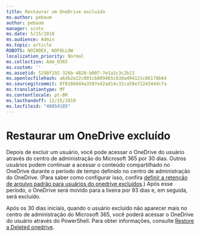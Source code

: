 ```yaml
---
title: Restaurar um OneDrive excluído
ms.author: pebaum
author: pebaum
manager: scotv
ms.date: 5/15/2018
ms.audience: Admin
ms.topic: article
ROBOTS: NOINDEX, NOFOLLOW
localization_priority: Normal
ms.collection: Adm_O365
ms.custom: ''
ms.assetid: 5298f192-326b-4820-b007-7e1a1c3c2b13
ms.openlocfilehash: a6db2e22c001cb809465c63da494121c06178b64
ms.sourcegitcommit: 0f0186044a3597e42ad14c32ca58e7224344dcfa
ms.translationtype: MT
ms.contentlocale: pt-BR
ms.lasthandoff: 12/15/2019
ms.locfileid: "40054185"
---
```

# <a name="restore-a-deleted-onedrive"></a>Restaurar um OneDrive excluído

Depois de excluir um usuário, você pode acessar o OneDrive do usuário através do centro de administração do Microsoft 365 por 30 dias. Outros usuários podem continuar a acessar o conteúdo compartilhado no OneDrive durante o período de tempo definido no centro de administração do OneDrive. (Para saber como configurar isso, confira [definir a retenção de arquivo padrão para usuários do onedrive excluídos](https://go.microsoft.com/fwlink/?linkid=874267).) Após esse período, o OneDrive será movido para a lixeira por 93 dias e, em seguida, será excluído.
  
Após os 30 dias iniciais, quando o usuário excluído não aparecer mais no centro de administração do Microsoft 365, você poderá acessar o OneDrive do usuário através do PowerShell. Para obter informações, consulte [Restore a Deleted onedrive](https://go.microsoft.com/fwlink/?linkid=874269).
  

